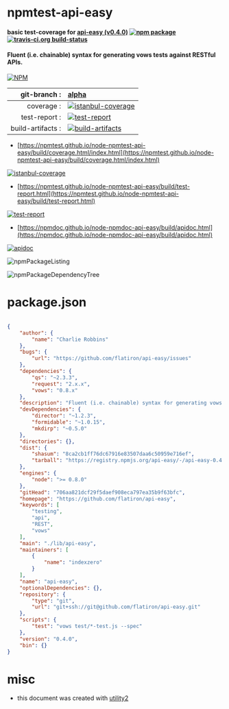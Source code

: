 # npmtest-api-easy

#### basic test-coverage for  [api-easy (v0.4.0)](https://github.com/flatiron/api-easy)  [![npm package](https://img.shields.io/npm/v/npmtest-api-easy.svg?style=flat-square)](https://www.npmjs.org/package/npmtest-api-easy) [![travis-ci.org build-status](https://api.travis-ci.org/npmtest/node-npmtest-api-easy.svg)](https://travis-ci.org/npmtest/node-npmtest-api-easy)

#### Fluent (i.e. chainable) syntax for generating vows tests against RESTful APIs.

[![NPM](https://nodei.co/npm/api-easy.png?downloads=true&downloadRank=true&stars=true)](https://www.npmjs.com/package/api-easy)

| git-branch : | [alpha](https://github.com/npmtest/node-npmtest-api-easy/tree/alpha)|
|--:|:--|
| coverage : | [![istanbul-coverage](https://npmtest.github.io/node-npmtest-api-easy/build/coverage.badge.svg)](https://npmtest.github.io/node-npmtest-api-easy/build/coverage.html/index.html)|
| test-report : | [![test-report](https://npmtest.github.io/node-npmtest-api-easy/build/test-report.badge.svg)](https://npmtest.github.io/node-npmtest-api-easy/build/test-report.html)|
| build-artifacts : | [![build-artifacts](https://npmtest.github.io/node-npmtest-api-easy/glyphicons_144_folder_open.png)](https://github.com/npmtest/node-npmtest-api-easy/tree/gh-pages/build)|

- [https://npmtest.github.io/node-npmtest-api-easy/build/coverage.html/index.html](https://npmtest.github.io/node-npmtest-api-easy/build/coverage.html/index.html)

[![istanbul-coverage](https://npmtest.github.io/node-npmtest-api-easy/build/screenCapture.buildCi.browser.%252Ftmp%252Fbuild%252Fcoverage.lib.html.png)](https://npmtest.github.io/node-npmtest-api-easy/build/coverage.html/index.html)

- [https://npmtest.github.io/node-npmtest-api-easy/build/test-report.html](https://npmtest.github.io/node-npmtest-api-easy/build/test-report.html)

[![test-report](https://npmtest.github.io/node-npmtest-api-easy/build/screenCapture.buildCi.browser.%252Ftmp%252Fbuild%252Ftest-report.html.png)](https://npmtest.github.io/node-npmtest-api-easy/build/test-report.html)

- [https://npmdoc.github.io/node-npmdoc-api-easy/build/apidoc.html](https://npmdoc.github.io/node-npmdoc-api-easy/build/apidoc.html)

[![apidoc](https://npmdoc.github.io/node-npmdoc-api-easy/build/screenCapture.buildCi.browser.%252Ftmp%252Fbuild%252Fapidoc.html.png)](https://npmdoc.github.io/node-npmdoc-api-easy/build/apidoc.html)

![npmPackageListing](https://npmtest.github.io/node-npmtest-api-easy/build/screenCapture.npmPackageListing.svg)

![npmPackageDependencyTree](https://npmtest.github.io/node-npmtest-api-easy/build/screenCapture.npmPackageDependencyTree.svg)



# package.json

```json

{
    "author": {
        "name": "Charlie Robbins"
    },
    "bugs": {
        "url": "https://github.com/flatiron/api-easy/issues"
    },
    "dependencies": {
        "qs": "~2.3.3",
        "request": "2.x.x",
        "vows": "0.8.x"
    },
    "description": "Fluent (i.e. chainable) syntax for generating vows tests against RESTful APIs.",
    "devDependencies": {
        "director": "~1.2.3",
        "formidable": "~1.0.15",
        "mkdirp": "~0.5.0"
    },
    "directories": {},
    "dist": {
        "shasum": "8ca2cb1ff76dc67916e83507daa6c50959e716ef",
        "tarball": "https://registry.npmjs.org/api-easy/-/api-easy-0.4.0.tgz"
    },
    "engines": {
        "node": ">= 0.8.0"
    },
    "gitHead": "706aa821dcf29f5daef908eca797ea35b9f63bfc",
    "homepage": "https://github.com/flatiron/api-easy",
    "keywords": [
        "testing",
        "api",
        "REST",
        "vows"
    ],
    "main": "./lib/api-easy",
    "maintainers": [
        {
            "name": "indexzero"
        }
    ],
    "name": "api-easy",
    "optionalDependencies": {},
    "repository": {
        "type": "git",
        "url": "git+ssh://git@github.com/flatiron/api-easy.git"
    },
    "scripts": {
        "test": "vows test/*-test.js --spec"
    },
    "version": "0.4.0",
    "bin": {}
}
```



# misc
- this document was created with [utility2](https://github.com/kaizhu256/node-utility2)
